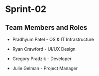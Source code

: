 # Sprint-02

## Team Members and Roles

* Pradhyum Patel - OS & IT Infrastructure

* Ryan Crawford - UI/UX Design

* Gregory Pradzik - Developer

* Julie Gelman - Project Manager
